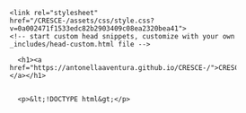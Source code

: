<html lang="en-US">
  <head>
    <meta charset="UTF-8">
    <meta http-equiv="X-UA-Compatible" content="IE=edge">
    <meta name="viewport" content="width=device-width, initial-scale=1">

<!-- Begin Jekyll SEO tag v2.8.0 -->
<title>CRESCE- | CRESCE+</title>
<meta name="generator" content="Jekyll v3.10.0" />
<meta property="og:title" content="CRESCE-" />
<meta property="og:locale" content="en_US" />
<meta name="description" content="CRESCE+" />
<meta property="og:description" content="CRESCE+" />
<link rel="canonical" href="https://antonellaaventura.github.io/CRESCE-/" />
<meta property="og:url" content="https://antonellaaventura.github.io/CRESCE-/" />
<meta property="og:site_name" content="CRESCE-" />
<meta property="og:type" content="website" />
<meta name="twitter:card" content="summary" />
<meta property="twitter:title" content="CRESCE-" />
<script type="application/ld+json">
{"@context":"https://schema.org","@type":"WebSite","description":"CRESCE+","headline":"CRESCE-","name":"CRESCE-","url":"https://antonellaaventura.github.io/CRESCE-/"}</script>
<!-- End Jekyll SEO tag -->

    <link rel="stylesheet" href="/CRESCE-/assets/css/style.css?v=0a002471f1533edc82b2903409c08ea2320bea41">
    <!-- start custom head snippets, customize with your own _includes/head-custom.html file -->

<!-- Setup Google Analytics -->



<!-- You can set your favicon here -->
<!-- link rel="shortcut icon" type="image/x-icon" href="/CRESCE-/favicon.ico" -->

<!-- end custom head snippets -->

  </head>
  <body>
    <div class="container-lg px-3 my-5 markdown-body">
      
      <h1><a href="https://antonellaaventura.github.io/CRESCE-/">CRESCE-</a></h1>
      

      <p>&lt;!DOCTYPE html&gt;</p>
<html lang="pt-BR">
<head>
    <meta charset="UTF-8" />
    <meta name="viewport" content="width=device-width, initial-scale=1.0" />
    <title>CRESCE+ - O crédito que não é dívida, é semente</title>
    <link rel="stylesheet" href="https://cdnjs.cloudflare.com/ajax/libs/font-awesome/6.4.0/css/all.min.css" />
    <style>
        * {
            margin: 0;
            padding: 0;
            box-sizing: border-box;
            font-family: 'Segoe UI', Tahoma, Geneva, Verdana, sans-serif;
        }
        
        body {
            background-color: #f8f9fa;
            color: #333;
            line-height: 1.6;
        }
        
        .container {
            max-width: 1200px;
            margin: 0 auto;
            padding: 20px;
        }
        
        header {
            background: linear-gradient(135deg, #2ECC71 0%, #27AE60 100%);
            color: white;
            padding: 30px 0;
            text-align: center;
            border-radius: 0 0 20px 20px;
            box-shadow: 0 4px 12px rgba(0,0,0,0.1);
        }
        
        .logo {
            display: flex;
            justify-content: center;
            align-items: center;
            margin-bottom: 20px;
        }
        
        .logo-icon {
            font-size: 42px;
            margin-right: 15px;
            color: #F39C12;
        }
        
        h1 {
            font-size: 3.5rem;
            margin-bottom: 10px;
        }
        
        .slogan {
            font-size: 1.5rem;
            font-weight: 300;
            margin-bottom: 20px;
        }
        
        section {
            padding: 40px 20px;
            margin: 30px 0;
            background: white;
            border-radius: 15px;
            box-shadow: 0 4px 10px rgba(0,0,0,0.05);
        }
        
        h2 {
            color: #2ECC71;
            margin-bottom: 25px;
            text-align: center;
            font-size: 2.2rem;
            position: relative;
            padding-bottom: 10px;
        }
        
        h2:after {
            content: '';
            position: absolute;
            bottom: 0;
            left: 50%;
            transform: translateX(-50%);
            width: 80px;
            height: 4px;
            background: #F39C12;
            border-radius: 2px;
        }
        
        h3 {
            color: #3498DB;
            margin: 20px 0 15px;
            font-size: 1.6rem;
        }
        
        .problem-grid, .solution-grid {
            display: grid;
            grid-template-columns: repeat(auto-fit, minmax(300px, 1fr));
            gap: 25px;
            margin-top: 30px;
        }
        
        .problem-card, .solution-card {
            background: #f8f9fa;
            padding: 25px;
            border-radius: 12px;
            text-align: center;
            transition: transform 0.3s ease;
        }
        
        .problem-card:hover, .solution-card:hover {
            transform: translateY(-5px);
        }
        
        .problem-card i, .solution-card i {
            font-size: 2.5rem;
            margin-bottom: 15px;
            color: #E74C3C;
        }
        
        .solution-card i {
            color: #2ECC71;
        }
        
        .card-title {
            font-weight: 600;
            margin-bottom: 15px;
            color: #2C3E50;
        }
        
        .two-columns {
            display: grid;
            grid-template-columns: 1fr 1fr;
            gap: 30px;
        }
        
        @media (max-width: 768px) {
            .two-columns {
                grid-template-columns: 1fr;
            }
        }
        
        .credit-line {
            background: #E8F5E9;
            padding: 25px;
            border-radius: 12px;
            border-left: 5px solid #2ECC71;
        }
        
        .credit-line h3 {
            color: #27AE60;
            display: flex;
            align-items: center;
        }
        
        .credit-line h3 i {
            margin-right: 10px;
        }
        
        table {
            width: 100%;
            border-collapse: collapse;
            margin: 25px 0;
            box-shadow: 0 0 20px rgba(0,0,0,0.05);
        }
        
        th, td {
            padding: 15px;
            text-align: center;
            border-bottom: 1px solid #ddd;
        }
        
        th {
            background-color: #2ECC71;
            color: white;
            font-weight: 500;
        }
        
        tr:nth-child(even) {
            background-color: #f8f9fa;
        }
        
        tr:hover {
            background-color: #E8F5E9;
        }
        
        .philosophy-grid {
            display: grid;
            grid-template-columns: repeat(auto-fit, minmax(250px, 1fr));
            gap: 20px;
        }
        
        .philosophy-card {
            text-align: center;
            padding: 20px;
            background: #f8f9fa;
            border-radius: 10px;
        }
        
        .philosophy-card i {
            font-size: 2.5rem;
            color: #3498DB;
            margin-bottom: 15px;
        }
        
        .impact-cycle {
            display: flex;
            justify-content: center;
            align-items: center;
            flex-wrap: wrap;
            gap: 30px;
            margin: 40px 0;
        }
        
        .cycle-step {
            text-align: center;
            width: 180px;
            position: relative;
        }
        
        .cycle-step i {
            font-size: 2.5rem;
            background: #3498DB;
            color: white;
            width: 80px;
            height: 80px;
            border-radius: 50%;
            display: flex;
            align-items: center;
            justify-content: center;
            margin: 0 auto 15px;
        }
        
        .cycle-step:not(:last-child):after {
            content: '→';
            position: absolute;
            right: -30px;
            top: 25px;
            font-size: 2rem;
            color: #3498DB;
        }
        
        @media (max-width: 768px) {
            .cycle-step:not(:last-child):after {
                content: '↓';
                right: 50%;
                top: auto;
                bottom: -30px;
                transform: translateX(50%);
            }
            
            .impact-cycle {
                flex-direction: column;
            }
        }
        
        .cta {
            text-align: center;
            background: linear-gradient(135deg, #3498DB 0%, #2C3E50 100%);
            color: white;
            padding: 50px 20px;
            border-radius: 15px;
        }
        
        .cta h2 {
            color: white;
        }
        
        .cta h2:after {
            background: #F39C12;
        }
        
        .btn {
            display: inline-block;
            background: #F39C12;
            color: white;
            padding: 15px 35px;
            border-radius: 50px;
            text-decoration: none;
            font-weight: 600;
            margin: 20px 10px;
            transition: all 0.3s ease;
        }
        
        .btn:hover {
            background: #E67E22;
            transform: translateY(-3px);
            box-shadow: 0 5px 15px rgba(0,0,0,0.1);
        }
        
        footer {
            text-align: center;
            padding: 30px 0;
            color: #7F8C8D;
            font-size: 0.9rem;
        }
        
        .contact-info {
            margin-top: 20px;
            font-size: 1.1rem;
        }
    </style>
</head>
<body>
    <header>
        <div class="container">
            <div class="logo">
                <i class="fas fa-seedling logo-icon"></i>
                <h1>CRESCE+</h1>
            </div>
            <p class="slogan">O crédito que não é dívida, é semente.</p>
            <p>"Plantando crédito, colhendo oportunidades."</p>
        </div>
    </header>

    <div class="container">
        <section id="conceito">
            <h2>Conceito</h2>
            <p>O <strong>CRESCE+</strong> é uma plataforma de microcrédito comunitário e educativo (CaaS). Oferecemos <strong>acesso justo a capital semente</strong> para microempreendedores periféricos, transformando o crédito em uma ferramenta de <strong>autonomia e crescimento sustentável</strong>, não de endividamento.</p>
        </section>

        <section id="problema">
            <h2>O Problema que Combatemos</h2>
            <div class="problem-grid">
                <div class="problem-card">
                    <i class="fas fa-ban"></i>
                    <div class="card-title">Exclusão Financeira</div>
                    <p>O sistema tradicional nega crédito a quem mais precisa começar.</p>
                </div>
                <div class="problem-card">
                    <i class="fas fa-exclamation-triangle"></i>
                    <div class="card-title">Armadilha da Dívida</div>
                    <p>As únicas alternativas são agiotas (juros absurdos) ou cartões de crédito (rotativos abusivos).</p>
                </div>
                <div class="problem-card">
                    <i class="fas fa-lock"></i>
                    <div class="card-title">Potencial Travado</div>
                    <p>Milhares de talentos não se transformam em negócios por falta de um capital inicial mínimo.</p>
                </div>
            </div>
        </section>

        <section id="solucao">
            <h2>Nossa Solução</h2>
            <p>Duas linhas de crédito integradas para liberar o potencial de crescimento:</p>
            
            <div class="two-columns">
                <div class="credit-line">
                    <h3><i class="fas fa-bolt"></i> Linha Relâmpago</h3>
                    <p><strong>Crédito Rápido</strong> para oportunidades imediatas</p>
                    <ul>
                        <li><strong>Até R$ 2.000</strong> para oportunidades imediatas</li>
                        <li><strong>Prazo:</strong> até 20 dias</li>
                        <li><strong>Juros fixos:</strong> 20% sobre o total</li>
                        <li><strong>Pagamento único</strong> via Pix</li>
                    </ul>
                </div>
                
                <div class="credit-line">
                    <h3><i class="fas fa-seedling"></i> Linha Cresce+</h3>
                    <p><strong>Crescimento Planejado</strong> para seu negócio</p>
                    <ul>
                        <li><strong>Valores:</strong> R$ 200, R$ 400, R$ 600, R$ 800, R$ 1.000, R$ 1.500, R$ 2.000</li>
                        <li><strong>Parcelamento:</strong> Escolha seu plano de até 4x</li>
                        <li><strong>Juros Progressivos e Justos:</strong> 20% a 35%</li>
                        <li><strong>+ Bônus:</strong> Oficina de Educação Financeira "Plantando seu Negócio" (2h online)</li>
                    </ul>
                </div>
            </div>
        </section>

        <section id="valores">
            <h2>Valores e Parcelas</h2>
            <div class="table-container">
                <table>
                    <thead>
                        <tr>
                            <th>Valor do Empréstimo</th>
                            <th>1x (20%)</th>
                            <th>2x (25%)</th>
                            <th>3x (30%)</th>
                            <th>4x (35%)</th>
                        </tr>
                    </thead>
                    <tbody>
                        <tr>
                            <td><strong>R$ 200</strong></td>
                            <td>R$ 240</td>
                            <td>2x R$ 125</td>
                            <td>3x R$ 86,67</td>
                            <td>4x R$ 67,50</td>
                        </tr>
                        <tr>
                            <td><strong>R$ 400</strong></td>
                            <td>R$ 480</td>
                            <td>2x R$ 250</td>
                            <td>3x R$ 173,33</td>
                            <td>4x R$ 135</td>
                        </tr>
                        <tr>
                            <td><strong>R$ 600</strong></td>
                            <td>R$ 720</td>
                            <td>2x R$ 375</td>
                            <td>3x R$ 260</td>
                            <td>4x R$ 202,50</td>
                        </tr>
                        <tr>
                            <td><strong>R$ 800</strong></td>
                            <td>R$ 960</td>
                            <td>2x R$ 500</td>
                            <td>3x R$ 346,67</td>
                            <td>4x R$ 270</td>
                        </tr>
                        <tr>
                            <td><strong>R$ 1.000</strong></td>
                            <td>R$ 1200</td>
                            <td>2x R$ 625</td>
                            <td>3x R$ 433,33</td>
                            <td>4x R$ 337,50</td>
                        </tr>
                        <tr>
                            <td><strong>R$ 1.500</strong></td>
                            <td>R$ 1800</td>
                            <td>2x R$ 937,50</td>
                            <td>3x R$ 650</td>
                            <td>4x R$ 506,25</td>
                        </tr>
                        <tr>
                            <td><strong>R$ 2.000</strong></td>
                            <td>R$ 2400</td>
                            <td>2x R$ 1250</td>
                            <td>3x R$ 866,67</td>
                            <td>4x R$ 675</td>
                        </tr>
                    </tbody>
                </table>
            </div>
        </section>

        <section id="filosofia">
            <h2>Nossa Filosofia</h2>
            <p>Inspirados no <strong>Grameen Bank</strong>, priorizamos:</p>
            
            <div class="philosophy-grid">
                <div class="philosophy-card">
                    <i class="fas fa-handshake"></i>
                    <h3>Confiança &gt; Garantia</h3>
                    <p>Avaliamos o caráter e o projeto, não o score.</p>
                </div>
                
                <div class="philosophy-card">
                    <i class="fas fa-users"></i>
                    <h3>Comunidade &gt; Individual</h3>
                    <p>Grupos solidários de 5 pessoas fortalecem o compromisso.</p>
                </div>
                
                <div class="philosophy-card">
                    <i class="fas fa-graduation-cap"></i>
                    <h3>Educação &gt; Cobrança</h3>
                    <p>Oferecemos conhecimento para que o crédito seja bem aplicado.</p>
                </div>
                
                <div class="philosophy-card">
                    <i class="fas fa-rocket"></i>
                    <h3>Autonomia &gt; Dependência</h3>
                    <p>Nosso objetivo é você "crescer+" e não precisar mais de nós.</p>
                </div>
            </div>
        </section>

        <section id="modelo">
            <h2>Modelo de Negócio - CaaS</h2>
            <p><strong>Crédito como Serviço Sustentável</strong></p>
            
            <div class="solution-grid">
                <div class="solution-card">
                    <i class="fas fa-piggy-bank"></i>
                    <div class="card-title">Fundo de Impacto</div>
                    <p>Capital inicial de investidores sociais, fintechs parceiras e ONGs.</p>
                </div>
                
                <div class="solution-card">
                    <i class="fas fa-mobile-alt"></i>
                    <div class="card-title">Gestão 100% Digital</div>
                    <p>Solicitação, análise e pagamento via app/WhatsApp. Pagamentos via Pix.</p>
                </div>
                
                <div class="solution-card">
                    <i class="fas fa-sync-alt"></i>
                    <div class="card-title">Auto-sustentável</div>
                    <p>Os juros (20%-35%) reinvestidos no fundo garantem a rotação e expansão do capital.</p>
                </div>
                
                <div class="solution-card">
                    <i class="fas fa-gift"></i>
                    <div class="card-title">Programa de Recompensas</div>
                    <p>Cashback de 2% para quem paga em dia, incentivando o bom histórico.</p>
                </div>
            </div>
        </section>

        <section id="impacto">
            <h2>Nosso Impacto Social</h2>
            
            <div class="impact-cycle">
                <div class="cycle-step">
                    <i class="fas fa-money-bill-wave"></i>
                    <h3>Crédito Acessível</h3>
                    <p>Emprestamos com juros justos</p>
                </div>
                
                <div class="cycle-step">
                    <i class="fas fa-tools"></i>
                    <h3>Negócio Impulsionado</h3>
                    <p>Compra de matéria-prima, equipamentos</p>
                </div>
                
                <div class="cycle-step">
                    <i class="fas fa-chart-line"></i>
                    <h3>Geração de Renda</h3>
                    <p>O negócio gira, gera lucro e capacidade de pagamento</p>
                </div>
                
                <div class="cycle-step">
                    <i class="fas fa-recycle"></i>
                    <h3>Comunidade Fortalecida</h3>
                    <p>O pagamento realimenta o fundo e o conhecimento é compartilhado</p>
                </div>
            </div>
            
            <p><strong>Resultado:</strong> Autonomia financeira e desenvolvimento local.</p>
        </section>

        <section class="cta">
            <h2>Faça Parte Dessa Jornada</h2>
            <p>Vamos plantar juntos?</p>
            
            <div class="two-columns">
                <div>
                    <h3>Para Investidores</h3>
                    <p>Retorno financeiro com impacto social mensurável.</p>
                </div>
                
                <div>
                    <h3>Para Parceiros</h3>
                    <p>Seja uma fintech, aceleradora ou prefeitura.</p>
                </div>
            </div>
            
            <div class="contact-info">
                <p><strong>Contato:</strong> contato@crescemais.org.br | (11) 9XXXX-XXXX</p>
            </div>
            
            <a href="#contact" class="btn">Entre em Contato</a>
        </section>
    </div>

    <footer>
        <div class="container">
            <p>CRESCE+ - O crédito que não é dívida, é semente.</p>
            <p>"Plantando crédito, colhendo oportunidades."</p>
            <p>&copy; 2023 CRESCE+. Todos os direitos reservados.</p>
        </div>
    </footer>
</body>
</html>


      
    </div>
    <script src="https://cdnjs.cloudflare.com/ajax/libs/anchor-js/4.1.0/anchor.min.js" integrity="sha256-lZaRhKri35AyJSypXXs4o6OPFTbTmUoltBbDCbdzegg=" crossorigin="anonymous"></script>
    <script>anchors.add();</script>
  </body>
</html>
            <p>"Plantando crédito, colhendo oportunidades."</p>
            <p>&copy; 2023 CRESCE+. Todos os direitos reservados.</p>
        </div>
    </footer>
</body>
</html>
